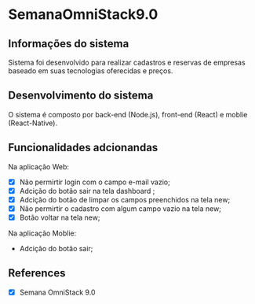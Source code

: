 # SemanaOmniStack9.0

## Informações do sistema

Sistema foi desenvolvido para realizar cadastros e reservas de empresas baseado em suas tecnologias oferecidas e preços.

## Desenvolvimento do sistema 

O sistema é composto por back-end (Node.js), front-end (React) e moblie (React-Native).

## Funcionalidades adcionandas 


Na aplicação Web:

- [x] Não permirtir login com o campo e-mail vazio;
- [x] Adcição do botão sair na tela dashboard ;
- [x] Adcição do botão de limpar os campos preenchidos na tela new;
- [x] Não permirtir o cadastro com algum campo vazio na tela new;
- [x] Botão voltar na tela new;

Na aplicação Moblie:

- Adcição do botão sair;

## References

- [x] Semana OmniStack 9.0